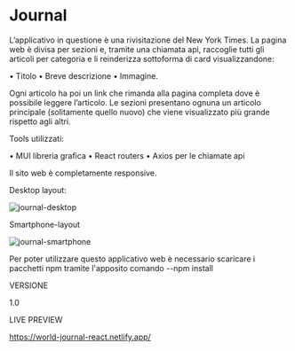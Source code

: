 # Journal

L’applicativo in questione è una rivisitazione del New York Times. 
La pagina web è divisa per sezioni e, tramite una chiamata api, raccoglie tutti gli articoli per categoria e li reinderizza sottoforma di card visualizzandone:

•	Titolo
•	Breve descrizione
•	Immagine.

Ogni articolo ha poi un link che rimanda alla pagina completa dove è possibile leggere l’articolo.
Le sezioni presentano ognuna un articolo principale (solitamente quello nuovo) che viene visualizzato più grande rispetto agli altri.

Tools utilizzati:

•	MUI libreria grafica
•	React routers
•	Axios per le chiamate api

Il sito web è completamente responsive.

Desktop layout:

![journal-desktop](https://user-images.githubusercontent.com/85845784/155899727-23737659-a9df-470d-9b9a-aa705cd41ce4.png)

Smartphone-layout

![journal-smartphone](https://user-images.githubusercontent.com/85845784/155899730-690e2e10-fbaa-43cd-8225-3cc83a92ceb9.png)

Per poter utilizzare questo applicativo web è necessario scaricare i pacchetti npm tramite l'apposito comando --npm install

VERSIONE

1.0

LIVE PREVIEW

https://world-journal-react.netlify.app/
